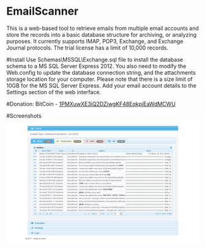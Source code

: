 # EmailScanner
This is a web-based tool to retrieve emails from multiple email accounts and store the records into a basic database structure for archiving, or analyzing purposes. It currently supports IMAP, POP3, Exchange, and Exchange Journal protocols. The trial license has a limit of 10,000 records.

#Install
Use Schemas\MSSQL\Exchange.sql file to install the database schema to a MS SQL Server Express 2012.
You also need to modify the Web.config to update the database connection string, and the attachments storage location for your computer.
Please note that there is a size limit of 10GB for the MS SQL Server Express.
Add your email account details to the Settings section of the web interface.

#Donation:
BitCoin - [1PMXuwXE3iQ2DZiwgKF48EqkpiEaWdMCWU](bitcoin:1PMXuwXE3iQ2DZiwgKF48EqkpiEaWdMCWU)

#Screenshots
![ScreenShot 1](https://github.com/kh-nguyen/EmailScanner/blob/master/ScreenShoots/System%20Status.png)
